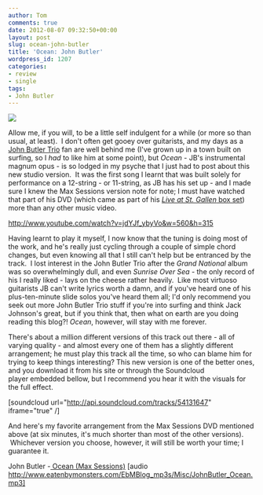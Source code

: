 ```yaml
---
author: Tom
comments: true
date: 2012-08-07 09:32:50+00:00
layout: post
slug: ocean-john-butler
title: 'Ocean: John Butler'
wordpress_id: 1207
categories:
- review
- single
tags:
- John Butler
---
```


[![](http://eatenbymonsters.files.wordpress.com/2012/08/johnbutler.jpg)](http://eatenbymonsters.files.wordpress.com/2012/08/johnbutler.jpg)

Allow me, if you will, to be a little self indulgent for a while (or more so than usual, at least).  I don't often get gooey over guitarists, and my days as a [John Butler Trio](http://johnbutlertrio.com/) fan are well behind me (I've grown up in a town built on surfing, so I _had_ to like him at some point), but _Ocean_ - JB's instrumental magnum opus - is so lodged in my psyche that I just had to post about this new studio version.  It was the first song I learnt that was built solely for performance on a 12-string - or 11-string, as JB has his set up - and I made sure I knew the Max Sessions version note for note; I must have watched that part of his DVD (which came as part of his [_Live at St. Gallen_ box set](http://musicplug.me/shop/index.php?dispatch=products.view&product_id=217)) more than any other music video.

http://www.youtube.com/watch?v=jdYJf_ybyVo&w=560&h=315

Having learnt to play it myself, I now know that the tuning is doing most of the work, and he's really just cycling through a couple of simple chord changes, but even knowing all that I still can't help but be entranced by the track.  I lost interest in the John Butler Trio after the _Grand National_ album was so overwhelmingly dull, and even _Sunrise Over Sea_ - the only record of his I really liked - lays on the cheese rather heavily.  Like most virtuoso guitarists JB can't write lyrics worth a damn, and if you've heard one of his plus-ten-minute slide solos you've heard them all; I'd only recommend you seek out more John Butler Trio stuff if you're into surfing and think Jack Johnson's great, but if you think that, then what on earth are you doing reading this blog?! _Ocean_, however, will stay with me forever.

There's about a million different versions of this track out there - all of varying quality - and almost every one of them has a slightly different arrangement; he must play this track all the time, so who can blame him for trying to keep things interesting? This new version is one of the better ones, and you download it from his site or through the Soundcloud player embedded bellow, but I recommend you hear it with the visuals for the full effect.

[soundcloud url="http://api.soundcloud.com/tracks/54131647" iframe="true" /]

And here's my favorite arrangement from the Max Sessions DVD mentioned above (at six minutes, it's much shorter than most of the other versions).  Whichever version you choose, however, it will still be worth your time; I guarantee it.

John Butler -[ Ocean (Max Sessions)](http://www.eatenbymonsters.com/EbMBlog_mp3s/Misc/JohnButler_Ocean.mp3) [audio http://www.eatenbymonsters.com/EbMBlog_mp3s/Misc/JohnButler_Ocean.mp3]
